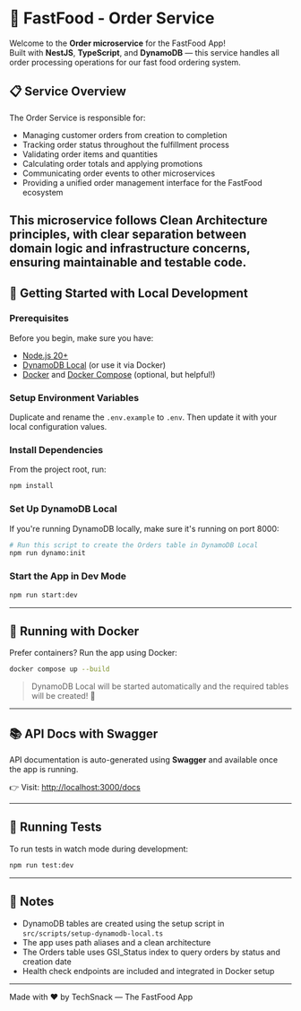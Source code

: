 # 🍔 FastFood - Order Service

Welcome to the **Order microservice** for the FastFood App!  
Built with **NestJS**, **TypeScript**, and **DynamoDB** — this service handles all order processing operations for our fast food ordering system.

## 📋 Service Overview

The Order Service is responsible for:

- Managing customer orders from creation to completion
- Tracking order status throughout the fulfillment process
- Validating order items and quantities
- Calculating order totals and applying promotions
- Communicating order events to other microservices
- Providing a unified order management interface for the FastFood ecosystem

This microservice follows Clean Architecture principles, with clear separation between domain logic and infrastructure concerns, ensuring maintainable and testable code.
---

## 🚀 Getting Started with Local Development

### Prerequisites

Before you begin, make sure you have:

- [Node.js 20+](https://nodejs.org/pt/download)
- [DynamoDB Local](https://docs.aws.amazon.com/amazondynamodb/latest/developerguide/DynamoDBLocal.html) (or use it via Docker)
- [Docker](https://docs.docker.com/engine/install/) and [Docker Compose](https://docs.docker.com/compose/install/) (optional, but helpful!)

### Setup Environment Variables

Duplicate and rename the `.env.example` to `.env`. Then update it with your local configuration values.

### Install Dependencies

From the project root, run:

```bash
npm install
```

### Set Up DynamoDB Local

If you're running DynamoDB locally, make sure it's running on port 8000:

```bash
# Run this script to create the Orders table in DynamoDB Local
npm run dynamo:init
```

### Start the App in Dev Mode

```bash
npm run start:dev
```

---

## 🐳 Running with Docker

Prefer containers? Run the app using Docker:

```bash
docker compose up --build
```

> DynamoDB Local will be started automatically and the required tables will be created! 🙌

---

## 📚 API Docs with Swagger

API documentation is auto-generated using **Swagger** and available once the app is running.

👉 Visit: [http://localhost:3000/docs](http://localhost:3000/docs)

---

## 🧪 Running Tests

To run tests in watch mode during development:

```bash
npm run test:dev
```

---

## 📝 Notes

- DynamoDB tables are created using the setup script in `src/scripts/setup-dynamodb-local.ts`
- The app uses path aliases and a clean architecture
- The Orders table uses GSI_Status index to query orders by status and creation date
- Health check endpoints are included and integrated in Docker setup

---

Made with ❤️ by TechSnack — The FastFood App
